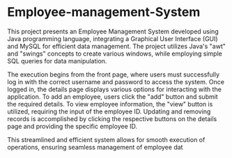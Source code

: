 # Employee-management-System

This project presents an Employee Management System developed using Java programming language, integrating a Graphical User Interface (GUI) and MySQL for efficient data management. The project utilizes Java's "awt" and "swings" concepts to create various windows, while employing simple SQL queries for data manipulation.

The execution begins from the front page, where users must successfully log in with the correct username and password to access the system. Once logged in, the details page displays various options for interacting with the application. To add an employee, users click the "add" button and submit the required details. To view employee information, the "view" button is utilized, requiring the input of the employee ID. Updating and removing records is accomplished by clicking the respective buttons on the details page and providing the specific employee ID.

This streamlined and efficient system allows for smooth execution of operations, ensuring seamless management of employee dat

